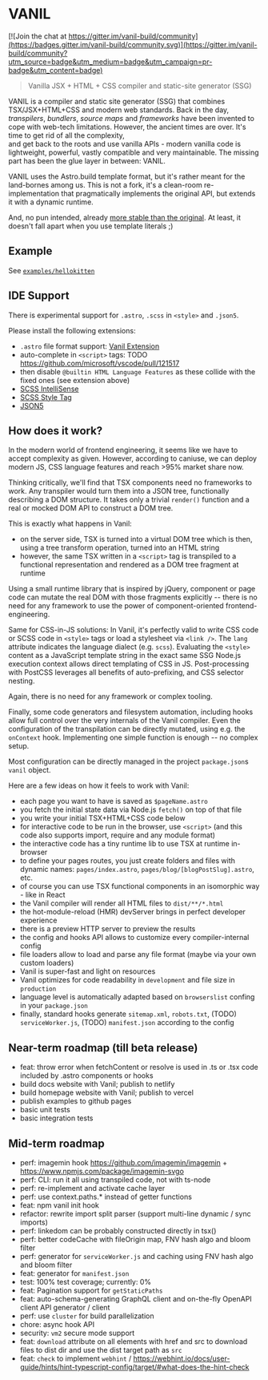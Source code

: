 # VANIL

[![Join the chat at https://gitter.im/vanil-build/community](https://badges.gitter.im/vanil-build/community.svg)](https://gitter.im/vanil-build/community?utm_source=badge&utm_medium=badge&utm_campaign=pr-badge&utm_content=badge)

> Vanilla JSX + HTML + CSS compiler and static-site generator (SSG)

VANIL is a compiler and static site generator (SSG) that combines TSX/JSX+HTML+CSS and modern web standards. Back in the day, _transpilers_, _bundlers_, _source maps_ and _frameworks_ have been invented to cope with web-tech limitations. However,
the ancient times are over. It's time to get rid of all the complexity,  
and get back to the roots and use vanilla APIs - modern vanilla code is lightweight,
powerful, vastly compatible and very maintainable. The missing part has been
the glue layer in between: VANIL.

VANIL uses the Astro.build template format, but it's rather meant for the land-bornes among us. This is not a fork, it's a clean-room re-implementation that
pragmatically implements the original API, but extends it with a dynamic runtime.

And, no pun intended, already [more stable than the original](https://github.com/snowpackjs/astro/issues/1787). At least, it doesn't fall apart when you use template literals ;)

## Example

See [`examples/hellokitten`](examples/hellokitten)

## IDE Support

There is experimental support for `.astro`, `.scss` in `<style>` and `.json5`.

Please install the following extensions:

- `.astro` file format support: [Vanil Extension](https://marketplace.visualstudio.com/items?itemName=astro-build.astro-vscode)
- auto-complete in `<script>` tags: TODO https://github.com/microsoft/vscode/pull/121517
- then disable `@builtin HTML Language Features` as these collide with the fixed ones (see extension above)
- [SCSS IntelliSense](https://marketplace.visualstudio.com/items?itemName=mrmlnc.vscode-scss)
- [SCSS Style Tag](https://marketplace.visualstudio.com/items?itemName=sissel.scss-style-tag)
- [JSON5](https://marketplace.visualstudio.com/items?itemName=mrmlnc.vscode-json5)

## How does it work?

In the modern world of frontend engineering, it seems like we have to accept complexity as given. However, according to caniuse, we can deploy modern JS, CSS language features and reach >95% market share now.

Thinking critically, we'll find that TSX components need no frameworks to work.
Any transpiler would turn them into a JSON tree, functionally describing a DOM structure. It takes only a trivial `render()` function and a real or mocked DOM API to construct a DOM tree.

This is exactly what happens in Vanil:

- on the server side, TSX is turned into a virtual DOM tree which is then, using a tree transform operation, turned into an HTML string
- however, the same TSX written in a `<script>` tag is transpiled to a functional representation and rendered as a DOM tree fragment at runtime

Using a small runtime library that is inspired by jQuery, component or page code can mutate the real DOM with those fragments explicitly -- there is no need for any framework to use the power of component-oriented frontend-engineering.

Same for CSS-in-JS solutions: In Vanil, it's perfectly valid to write CSS code or SCSS code in `<style>` tags or load a stylesheet via `<link />`. The `lang` attribute indicates the language dialect (e.g. `scss`). Evaluating the `<style>` content as a
JavaScript template string in the exact same SSG Node.js execution context allows
direct templating of CSS in JS. Post-processing with PostCSS leverages all benefits
of auto-prefixing, and CSS selector nesting.

Again, there is no need for any framework or complex tooling.

Finally, some code generators and filesystem automation, including hooks allow
full control over the very internals of the Vanil compiler. Even the configuration
of the transpilation can be directly mutated, using e.g. the `onContext` hook.
Implementing one simple function is enough -- no complex setup.

Most configuration can be directly managed in the project `package.json`s `vanil`
object.

Here are a few ideas on how it feels to work with Vanil:

- each page you want to have is saved as `$pageName.astro`
- you fetch the initial state data via Node.js `fetch()` on top of that file
- you write your initial TSX+HTML+CSS code below
- for interactive code to be run in the browser, use `<script>` (and this code also supports import, require and any module format)
- the interactive code has a tiny runtime lib to use TSX at runtime in-browser
- to define your pages routes, you just create folders and files with dynamic names: `pages/index.astro`, `pages/blog/[blogPostSlug].astro`, etc.
- of course you can use TSX functional components in an isomorphic way - like in React
- the Vanil compiler will render all HTML files to `dist/**/*.html`
- the hot-module-reload (HMR) devServer brings in perfect developer experience
- there is a preview HTTP server to preview the results
- the config and hooks API allows to customize every compiler-internal config
- file loaders allow to load and parse any file format (maybe via your own custom loaders)
- Vanil is super-fast and light on resources
- Vanil optimizes for code readability in `development` and file size in `production`
- language level is automatically adapted based on `browserslist` confing in your `package.json`
- finally, standard hooks generate `sitemap.xml`, `robots.txt`, (TODO) `serviceWorker.js`, (TODO) `manifest.json` according to the config

## Near-term roadmap (till beta release)

- feat: throw error when fetchContent or resolve is used in .ts or .tsx code included by .astro components or hooks
- build docs website with Vanil; publish to netlify
- build homepage website with Vanil; publish to vercel
- publish examples to github pages
- basic unit tests
- basic integration tests

## Mid-term roadmap

- perf: imagemin hook https://github.com/imagemin/imagemin + https://www.npmjs.com/package/imagemin-svgo
- perf: CLI: run it all using transpiled code, not with ts-node
- perf: re-implement and activate cache layer
- perf: use context.paths.\* instead of getter functions
- feat: npm vanil init hook
- refactor: rewrite import split parser (support multi-line dynamic / sync imports)
- perf: linkedom can be probably constructed directly in tsx()
- perf: better codeCache with fileOrigin map, FNV hash algo and bloom filter
- perf: generator for `serviceWorker.js` and caching using FNV hash algo and bloom filter
- feat: generator for `manifest.json`
- test: 100% test coverage; currently: 0%
- feat: Pagination support for `getStaticPaths`
- feat: auto-schema-generating GraphQL client and on-the-fly OpenAPI client API generator / client
- perf: use `cluster` for build parallelization
- chore: async hook API
- security: `vm2` secure mode support
- feat: `download` attribute on all elements with href and src to download files to dist dir and use the dist target path as `src`
- feat: `check` to implement `webhint` / https://webhint.io/docs/user-guide/hints/hint-typescript-config/target/#what-does-the-hint-check
